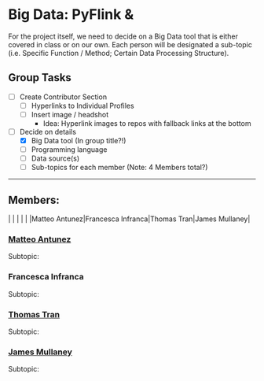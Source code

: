 # Big Data: PyFlink & 
For the project itself, we need to decide on a Big Data tool that is either covered in class or on our own. Each person will be designated a sub-topic (i.e. Specific Function / Method; Certain Data Processing Structure).

## Group Tasks

- [ ] Create Contributor Section
    - [ ] Hyperlinks to Individual Profiles
    - [ ] Insert image / headshot
        - Idea: Hyperlink images to repos with fallback links at the bottom
- [ ] Decide on details
    - [X] Big Data tool (In group title?!)
    - [ ] Programming language
    - [ ] Data source(s) 
    - [ ] Sub-topics for each member (Note: 4 Members total?)

----

## Members:

|   |   |   |   |
|Matteo Antunez|Francesca Infranca|Thomas Tran|James Mullaney| 


### [Matteo Antunez](https://github.com/matteoantunez)

Subtopic:

### Francesca Infranca

Subtopic:

### [Thomas Tran](https://github.com/thomastran7)

Subtopic:

### [James Mullaney](https://github.com/JamesRMullaney)

Subtopic: